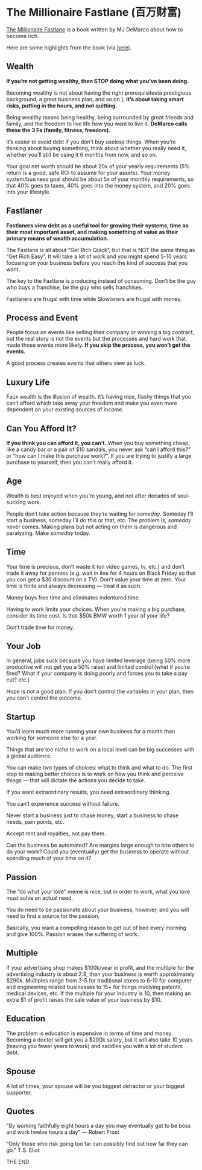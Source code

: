 # The Millionaire Fastlane (百万财富)

[The Millionaire Fastlane](http://www.amazon.com/The-Millionaire-Fastlane-Wealth-Lifetime/dp/0984358102) is a book written by MJ DeMarco about how to become rich.

Here are some highlights from the book (via [here](http://leoexplor.es/great-books/2012/09/19/the-millionaire-fastlane/)).

## Wealth 

**If you’re not getting wealthy, then STOP doing what you’ve been doing.**

Becoming wealthy is not about having the right prerequisites(a prestigious background, a great business plan, and so on ); **it’s about taking smart risks, putting in the hours, and not quitting.**

Being wealthy means being healthy, being surrounded by great friends and family, and the freedom to live life how you want to live it. **DeMarco calls these the 3 Fs (family, fitness, freedom).**

It’s easier to avoid debt if you don’t buy useless things. When you’re thinking about buying something, think about whether you really need it, whether you’ll still be using it 6 months from now, and so on.

Your goal net worth should be about 20x of your yearly requirements (5% return is a good, safe ROI to assume for your assets). Your money system/business goal should be about 5x of your monthly requirements, so that 40% goes to taxes, 40% goes into the money system, and 20% goes into your lifestyle.

## Fastlaner

**Fastlaners view debt as a useful tool for growing their systems, time as their most important asset, and making something of value as their primary means of wealth accumulation.**

The Fastlane is all about “Get Rich Quick”, but that is NOT the same thing as “Get Rich Easy”. It will take a lot of work and you might spend 5-10 years focusing on your business before you reach the kind of success that you want.

The key to the Fastlane is producing instead of consuming. Don’t be the guy who buys a franchise, be the guy who sells franchises. 

Fastlaners are frugal with time while Slowlaners are frugal with money.

## Process and Event

People focus on events like selling their company or winning a big contract, but the real story is not the events but the processes and hard work that made those events more likely. **If you skip the process, you won’t get the events.**

A good process creates events that others view as luck. 

## Luxury Life

Faux wealth is the illusion of wealth. It’s having nice, flashy things that you can’t afford which take away your freedom and make you even more dependent on your existing sources of income.

## Can You Afford It?

**If you think you can afford it, you can’t.** When you buy something cheap, like a candy bar or a pair of $10 sandals, you never ask “can I afford this?” or “how can I make this purchase work?”. If you are trying to justify a large purchase to yourself, then you can’t really afford it.

## Age

Wealth is best enjoyed when you’re young, and not after decades of soul-sucking work. 

People don’t take action because they’re waiting for *someday*. Someday I’ll start a business, someday I’ll do this or that, etc. The problem is, *someday* never comes. Making plans but not acting on them is dangerous and paralyzing. Make *someday* today.

## Time

Your time is precious, don’t waste it (on video games, tv, etc.) and don’t trade it away for pennies (e.g. wait in line for 4 hours on Black Friday so that you can get a $30 discount on a TV). Don’t value your time at zero. Your time is finite and always decreasing — treat it as such.

Money buys free time and eliminates indentured time.

Having to work limits your choices. When you’re making a big purchase, consider its time cost. Is that $50k BMW worth 1 year of your life?

Don’t trade time for money.

## Your Job

In general, jobs suck because you have limited leverage (being 50% more productive will not get you a 50% raise) and limited control (what if you’re fired? What if your company is doing poorly and forces you to take a pay cut? etc.) 

Hope is not a good plan. If you don’t control the variables in your plan, then you can’t control the outcome.

## Startup

You’d learn much more running your own business for a month than working for someone else for a year.

Things that are too niche to work on a local level can be big successes with a global audience.

You can make two types of choices: what to think and what to do. The first step to making better choices is to work on how you think and perceive things — that will dictate the actions you decide to take. 

If you want extraordinary results, you need extraordinary thinking.

You can’t experience success without failure.

Never start a business just to chase money, start a business to chase needs, pain points, etc.

Accept rent and royalties, not pay them.

Can the business be automated? Are margins large enough to hire others to do your work? Could you (eventually) get the business to operate without spending much of your time on it? 

## Passion

The “do what your love” meme is nice, but in order to work, what you love must solve an actual need.

You do need to be passionate about your business, however, and you will need to find a source for the passion. 

Basically, you want a compelling reason to get out of bed every morning and give 100%. Passion erases the suffering of work.

## Multiple

If your advertising shop makes \$100k/year in profit, and the multiple for the advertising industry is about 2.9, then your business is worth approximately \$290k. Multiples range from 3-5 for traditional stores to 6-10 for computer and engineering related businesses to 15+ for things involving patents, medical devices, etc. If the multiple for your industry is 10, then making an extra \$1 of profit raises the sale value of your business by \$10. 

## Education

The problem is education is expensive in terms of time and money. Becoming a doctor will get you a $200k salary, but it will also take 10 years (leaving you fewer years to work) and saddles you with a lot of student debt. 

## Spouse

A lot of times, your spouse will be you biggest detractor or your biggest supporter.

## Quotes

“By working faithfully eight hours a day you may eventually get to be boss and work twelve hours a day” — Robert Frost

“Only those who risk going too far can possibly find out how far they can go.” T.S. Eliot

THE END
